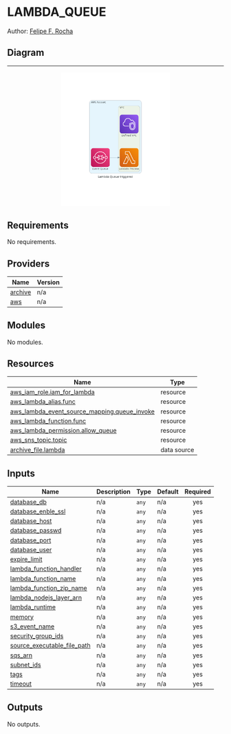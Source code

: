#  LAMBDA_QUEUE  

Author: [Felipe F. Rocha](https://github.com/felipefrocha)
## Diagram 
---
<p align=center><img src="./.diagram/diagram.png" alt="drawing" width="50%"/></p>

## Requirements

No requirements.

## Providers

| Name | Version |
|------|---------|
| <a name="provider_archive"></a> [archive](#provider\_archive) | n/a |
| <a name="provider_aws"></a> [aws](#provider\_aws) | n/a |

## Modules

No modules.

## Resources

| Name | Type |
|------|------|
| [aws_iam_role.iam_for_lambda](https://registry.terraform.io/providers/hashicorp/aws/latest/docs/resources/iam_role) | resource |
| [aws_lambda_alias.func](https://registry.terraform.io/providers/hashicorp/aws/latest/docs/resources/lambda_alias) | resource |
| [aws_lambda_event_source_mapping.queue_invoke](https://registry.terraform.io/providers/hashicorp/aws/latest/docs/resources/lambda_event_source_mapping) | resource |
| [aws_lambda_function.func](https://registry.terraform.io/providers/hashicorp/aws/latest/docs/resources/lambda_function) | resource |
| [aws_lambda_permission.allow_queue](https://registry.terraform.io/providers/hashicorp/aws/latest/docs/resources/lambda_permission) | resource |
| [aws_sns_topic.topic](https://registry.terraform.io/providers/hashicorp/aws/latest/docs/resources/sns_topic) | resource |
| [archive_file.lambda](https://registry.terraform.io/providers/hashicorp/archive/latest/docs/data-sources/file) | data source |

## Inputs

| Name | Description | Type | Default | Required |
|------|-------------|------|---------|:--------:|
| <a name="input_database_db"></a> [database\_db](#input\_database\_db) | n/a | `any` | n/a | yes |
| <a name="input_database_enble_ssl"></a> [database\_enble\_ssl](#input\_database\_enble\_ssl) | n/a | `any` | n/a | yes |
| <a name="input_database_host"></a> [database\_host](#input\_database\_host) | n/a | `any` | n/a | yes |
| <a name="input_database_passwd"></a> [database\_passwd](#input\_database\_passwd) | n/a | `any` | n/a | yes |
| <a name="input_database_port"></a> [database\_port](#input\_database\_port) | n/a | `any` | n/a | yes |
| <a name="input_database_user"></a> [database\_user](#input\_database\_user) | n/a | `any` | n/a | yes |
| <a name="input_expire_limit"></a> [expire\_limit](#input\_expire\_limit) | n/a | `any` | n/a | yes |
| <a name="input_lambda_function_handler"></a> [lambda\_function\_handler](#input\_lambda\_function\_handler) | n/a | `any` | n/a | yes |
| <a name="input_lambda_function_name"></a> [lambda\_function\_name](#input\_lambda\_function\_name) | n/a | `any` | n/a | yes |
| <a name="input_lambda_function_zip_name"></a> [lambda\_function\_zip\_name](#input\_lambda\_function\_zip\_name) | n/a | `any` | n/a | yes |
| <a name="input_lambda_nodejs_layer_arn"></a> [lambda\_nodejs\_layer\_arn](#input\_lambda\_nodejs\_layer\_arn) | n/a | `any` | n/a | yes |
| <a name="input_lambda_runtime"></a> [lambda\_runtime](#input\_lambda\_runtime) | n/a | `any` | n/a | yes |
| <a name="input_memory"></a> [memory](#input\_memory) | n/a | `any` | n/a | yes |
| <a name="input_s3_event_name"></a> [s3\_event\_name](#input\_s3\_event\_name) | n/a | `any` | n/a | yes |
| <a name="input_security_group_ids"></a> [security\_group\_ids](#input\_security\_group\_ids) | n/a | `any` | n/a | yes |
| <a name="input_source_executable_file_path"></a> [source\_executable\_file\_path](#input\_source\_executable\_file\_path) | n/a | `any` | n/a | yes |
| <a name="input_sqs_arn"></a> [sqs\_arn](#input\_sqs\_arn) | n/a | `any` | n/a | yes |
| <a name="input_subnet_ids"></a> [subnet\_ids](#input\_subnet\_ids) | n/a | `any` | n/a | yes |
| <a name="input_tags"></a> [tags](#input\_tags) | n/a | `any` | n/a | yes |
| <a name="input_timeout"></a> [timeout](#input\_timeout) | n/a | `any` | n/a | yes |

## Outputs

No outputs.
